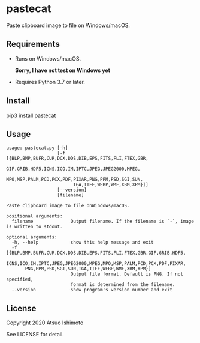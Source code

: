 # pastecat

Paste clipboard image to file on Windows/macOS.

## Requirements

- Runs on Windows/macOS.

  **Sorry, I have not test on Windows yet**

- Requires Python 3.7 or later.


## Install

pip3 install pastecat


## Usage


```
usage: pastecat.py [-h]
                   [-f [{BLP,BMP,BUFR,CUR,DCX,DDS,DIB,EPS,FITS,FLI,FTEX,GBR,
                         GIF,GRIB,HDF5,ICNS,ICO,IM,IPTC,JPEG,JPEG2000,MPEG,
                         MPO,MSP,PALM,PCD,PCX,PDF,PIXAR,PNG,PPM,PSD,SGI,SUN,
                         TGA,TIFF,WEBP,WMF,XBM,XPM}]]
                   [--version]
                   [filename]

Paste clipboard image to file onWindows/macOS.

positional arguments:
  filename              Output filename. If the filename is `-`, image is written to stdout.

optional arguments:
  -h, --help            show this help message and exit
  -f [{BLP,BMP,BUFR,CUR,DCX,DDS,DIB,EPS,FITS,FLI,FTEX,GBR,GIF,GRIB,HDF5,
       ICNS,ICO,IM,IPTC,JPEG,JPEG2000,MPEG,MPO,MSP,PALM,PCD,PCX,PDF,PIXAR,
       PNG,PPM,PSD,SGI,SUN,TGA,TIFF,WEBP,WMF,XBM,XPM}]
                        Output file format. Default is PNG. If not specified,
                        format is determined from the filename.
  --version             show program's version number and exit
``` 

## License

Copyright 2020 Atsuo Ishimoto

See LICENSE for detail.
